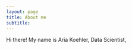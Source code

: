 ```yaml
---
layout: page
title: About me
subtitle: 
---
```


Hi there! My name is Aria Koehler, Data Scientist, 